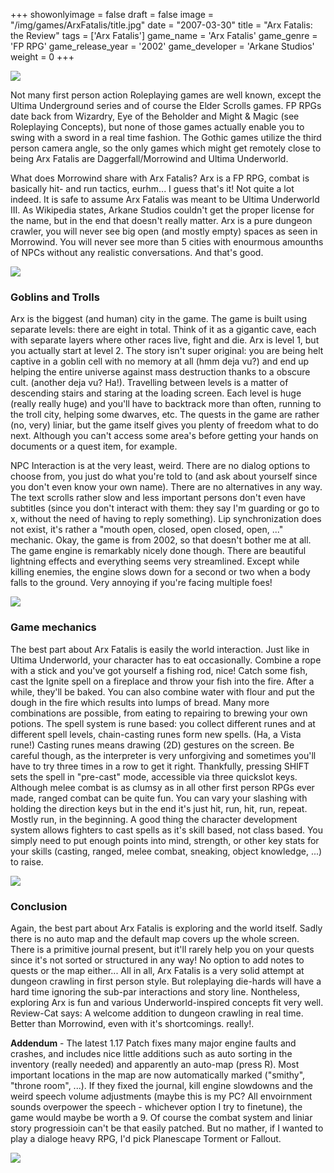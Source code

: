 +++
showonlyimage = false
draft = false
image = "/img/games/ArxFatalis/title.jpg"
date = "2007-03-30"
title = "Arx Fatalis: the Review"
tags = ['Arx Fatalis']
game_name = 'Arx Fatalis'
game_genre = 'FP RPG'
game_release_year = '2002'
game_developer = 'Arkane Studios'
weight = 0
+++

<img src="/img/Guides/ArxFatalis.jpg"/>

Not many first person action Roleplaying games are well known, except the Ultima Underground series and of course the Elder Scrolls games. FP RPGs date back from Wizardry, Eye of the Beholder and Might & Magic (see Roleplaying Concepts), but none of those games actually enable you to swing with a sword in a real time fashion. The Gothic games utilize the third person camera angle, so the only games which might get remotely close to being Arx Fatalis are Daggerfall/Morrowind and Ultima Underworld.

What does Morrowind share with Arx Fatalis? Arx is a FP RPG, combat is basically hit- and run tactics, eurhm... I guess that's it! Not quite a lot indeed. It is safe to assume Arx Fatalis was meant to be Ultima Underworld III. As Wikipedia states, Arkane Studios couldn't get the proper license for the name, but in the end that doesn't really matter. Arx is a pure dungeon crawler, you will never see big open (and mostly empty) spaces as seen in Morrowind. You will never see more than 5 cities with enourmous amounths of NPCs without any realistic conversations. And that's good.

<img src="/img/games/ArxFatalis/screens/04_bow.jpg"/>

### Goblins and Trolls

Arx is the biggest (and human) city in the game. The game is built using separate levels: there are eight in total. Think of it as a gigantic cave, each with separate layers where other races live, fight and die. Arx is level 1, but you actually start at level 2. The story isn't super original: you are being helt captive in a goblin cell with no memory at all (hmm deja vu?) and end up helping the entire universe against mass destruction thanks to a obscure cult. (another deja vu? Ha!). Travelling between levels is a matter of descending stairs and staring at the loading screen. Each level is huge (really really huge) and you'll have to backtrack more than often, running to the troll city, helping some dwarves, etc. The quests in the game are rather (no, very) liniar, but the game itself gives you plenty of freedom what to do next. Although you can't access some area's before getting your hands on documents or a quest item, for example.

NPC Interaction is at the very least, weird. There are no dialog options to choose from, you just do what you're told to (and ask about yourself since you don't even know your own name). There are no alternatives in any way. The text scrolls rather slow and less important persons don't even have subtitles (since you don't interact with them: they say I'm guarding or go to x, without the need of having to reply something). Lip synchronization does not exist, it's rather a "mouth open, closed, open closed, open, ..." mechanic. Okay, the game is from 2002, so that doesn't bother me at all. The game engine is remarkably nicely done though. There are beautiful lightning effects and everything seems very streamlined. Except while killing enemies, the engine slows down for a second or two when a body falls to the ground. Very annoying if you're facing multiple foes!

<img src="/img/games/ArxFatalis/screens/05_stats.jpg"/>

### Game mechanics

The best part about Arx Fatalis is easily the world interaction. Just like in Ultima Underworld, your character has to eat occasionally. Combine a rope with a stick and you've got yourself a fishing rod, nice! Catch some fish, cast the Ignite spell on a fireplace and throw your fish into the fire. After a while, they'll be baked. You can also combine water with flour and put the dough in the fire which results into lumps of bread. Many more combinations are possible, from eating to repairing to brewing your own potions. The spell system is rune based: you collect different runes and at different spell levels, chain-casting runes form new spells. (Ha, a Vista rune!) Casting runes means drawing (2D) gestures on the screen. Be careful though, as the interpreter is very unforgiving and sometimes you'll have to try three times in a row to get it right. Thankfully, pressing SHIFT sets the spell in "pre-cast" mode, accessible via three quickslot keys.
Although melee combat is as clumsy as in all other first person RPGs ever made, ranged combat can be quite fun. You can vary your slashing with holding the direction keys but in the end it's just hit, run, hit, run, repeat. Mostly run, in the beginning. A good thing the character development system allows fighters to cast spells as it's skill based, not class based. You simply need to put enough points into mind, strength, or other key stats for your skills (casting, ranged, melee combat, sneaking, object knowledge, ...) to raise.

<img src="/img/games/ArxFatalis/screens/01_alchemy.jpg"/>

### Conclusion

Again, the best part about Arx Fatalis is exploring and the world itself. Sadly there is no auto map and the default map covers up the whole screen. There is a primitive journal present, but it'll rarely help you on your quests since it's not sorted or structured in any way! No option to add notes to quests or the map either...
All in all, Arx Fatalis is a very solid attempt at dungeon crawling in first person style. But roleplaying die-hards will have a hard time ignoring the sub-par interactions and story line. Nontheless, exploring Arx is fun and various Underworld-inspired concepts fit very well.
Review-Cat says: A welcome addition to dungeon crawling in real time. Better than Morrowind, even with it's shortcomings. really!.
 
**Addendum** - The latest 1.17 Patch fixes many major engine faults and crashes, and includes nice little additions such as auto sorting in the inventory (really needed) and apparently an auto-map (press R). Most important locations in the map are now automatically marked ("smithy", "throne room", ...). If they fixed the journal, kill engine slowdowns and the weird speech volume adjustments (maybe this is my PC? All envoirnment sounds overpower the speech - whichever option I try to finetune), the game would maybe be worth a 9. Of course the combat system and liniar story progressioin can't be that easily patched. But no mather, if I wanted to play a dialoge heavy RPG, I'd pick Planescape Torment or Fallout.

<img src="/img/games/ArxFatalis/screens/02_library.jpg"/>

